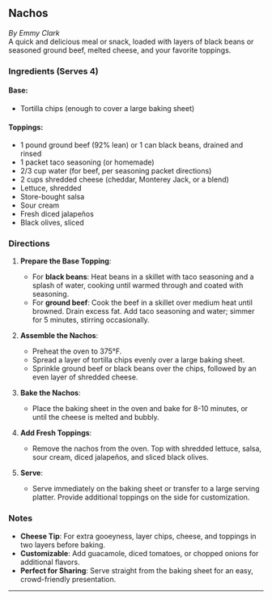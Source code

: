 ## Nachos

_By Emmy Clark_  
A quick and delicious meal or snack, loaded with layers of black beans or seasoned ground beef, melted cheese, and your favorite toppings.

### Ingredients (Serves 4)
#### Base:
- Tortilla chips (enough to cover a large baking sheet)

#### Toppings:
- 1 pound ground beef (92% lean) or 1 can black beans, drained and rinsed
- 1 packet taco seasoning (or homemade)
- 2/3 cup water (for beef, per seasoning packet directions)
- 2 cups shredded cheese (cheddar, Monterey Jack, or a blend)
- Lettuce, shredded
- Store-bought salsa
- Sour cream
- Fresh diced jalapeños
- Black olives, sliced

### Directions
1. **Prepare the Base Topping**:
   - For **black beans**: Heat beans in a skillet with taco seasoning and a splash of water, cooking until warmed through and coated with seasoning.
   - For **ground beef**: Cook the beef in a skillet over medium heat until browned. Drain excess fat. Add taco seasoning and water; simmer for 5 minutes, stirring occasionally.

2. **Assemble the Nachos**:
   - Preheat the oven to 375°F.
   - Spread a layer of tortilla chips evenly over a large baking sheet.
   - Sprinkle ground beef or black beans over the chips, followed by an even layer of shredded cheese.

3. **Bake the Nachos**:
   - Place the baking sheet in the oven and bake for 8-10 minutes, or until the cheese is melted and bubbly.

4. **Add Fresh Toppings**:
   - Remove the nachos from the oven. Top with shredded lettuce, salsa, sour cream, diced jalapeños, and sliced black olives.

5. **Serve**:
   - Serve immediately on the baking sheet or transfer to a large serving platter. Provide additional toppings on the side for customization.

### Notes
- **Cheese Tip**: For extra gooeyness, layer chips, cheese, and toppings in two layers before baking.
- **Customizable**: Add guacamole, diced tomatoes, or chopped onions for additional flavors.
- **Perfect for Sharing**: Serve straight from the baking sheet for an easy, crowd-friendly presentation.

---
